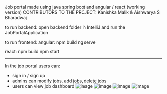 Job portal made using java spring boot and angular / react (working version)
CONTRIBUTORS TO THE PROJECT: Kanishka Malik & Aishwarya S Bharadwaj

to run backend:
open backend folder in IntelliJ and run the JobPortalApplication

to run frontend:
angular:
  npm build
  ng serve

react:
  npm build
  npm start


------------
In the job portal users can:
- sign in / sign up
- admins can modify jobs, add jobs, delete jobs
- users can view job dashboard
![image](https://github.com/user-attachments/assets/3aba25bd-e0fd-48a0-95c3-b6df451b9630)
![image](https://github.com/user-attachments/assets/154808b1-0cca-44fa-83f8-87083837f92c)
![image](https://github.com/user-attachments/assets/644a7c80-36c3-432c-81b9-4bc1ce4bb797)
![image](https://github.com/user-attachments/assets/1f8abe2f-263e-4cd6-8584-585bda516be7)
